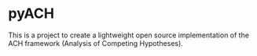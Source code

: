 # pyACH

This is a project to create a lightweight open source implementation of the ACH framework (Analysis of Competing Hypotheses).